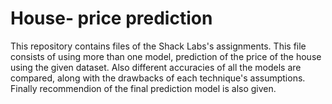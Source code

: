 # House- price prediction

This repository contains files of the Shack Labs's assignments.
This file consists of using more than one model, prediction of the price of the house using the given dataset. Also different accuracies of all the models are compared, along with the drawbacks of each technique's assumptions. Finally recommendion of the final prediction model is also given.

